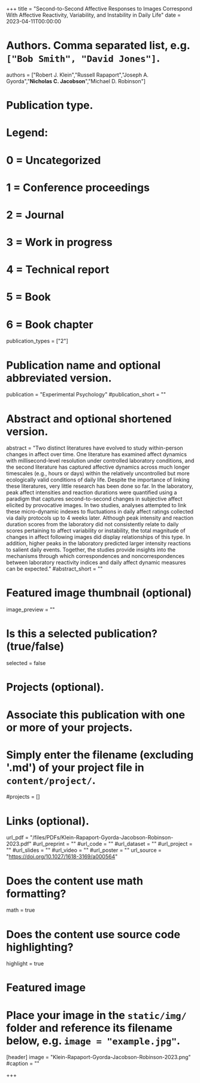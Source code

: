 +++
title = "Second-to-Second Affective Responses to Images Correspond With Affective Reactivity, Variability, and Instability in Daily Life"
date = 2023-04-11T00:00:00

# Authors. Comma separated list, e.g. `["Bob Smith", "David Jones"]`.
authors = ["Robert J. Klein","Russell Rapaport","Joseph A. Gyorda","**Nicholas C. Jacobson**","Michael D. Robinson"]

# Publication type.
# Legend:
# 0 = Uncategorized
# 1 = Conference proceedings
# 2 = Journal
# 3 = Work in progress
# 4 = Technical report
# 5 = Book
# 6 = Book chapter
publication_types = ["2"]

# Publication name and optional abbreviated version.
publication = "Experimental Psychology"
#publication_short = ""

# Abstract and optional shortened version.
abstract = "Two distinct literatures have evolved to study within-person changes in affect over time. One literature has examined affect dynamics with millisecond-level resolution under controlled laboratory conditions, and the second literature has captured affective dynamics across much longer timescales (e.g., hours or days) within the relatively uncontrolled but more ecologically valid conditions of daily life. Despite the importance of linking these literatures, very little research has been done so far. In the laboratory, peak affect intensities and reaction durations were quantified using a paradigm that captures second-to-second changes in subjective affect elicited by provocative images. In two studies, analyses attempted to link these micro-dynamic indexes to fluctuations in daily affect ratings collected via daily protocols up to 4 weeks later. Although peak intensity and reaction duration scores from the laboratory did not consistently relate to daily scores pertaining to affect variability or instability, the total magnitude of changes in affect following images did display relationships of this type. In addition, higher peaks in the laboratory predicted larger intensity reactions to salient daily events. Together, the studies provide insights into the mechanisms through which correspondences and noncorrespondences between laboratory reactivity indices and daily affect dynamic measures can be expected."
#abstract_short = ""

# Featured image thumbnail (optional)
image_preview = ""

# Is this a selected publication? (true/false)
selected = false

# Projects (optional).
#   Associate this publication with one or more of your projects.
#   Simply enter the filename (excluding '.md') of your project file in `content/project/`.
#projects = []

# Links (optional).
url_pdf = "/files/PDFs/Klein-Rapaport-Gyorda-Jacobson-Robinson-2023.pdf"
#url_preprint = ""
#url_code = ""
#url_dataset = ""
#url_project = ""
#url_slides = ""
#url_video = ""
#url_poster = ""
url_source = "https://doi.org/10.1027/1618-3169/a000564"

# Does the content use math formatting?
math = true

# Does the content use source code highlighting?
highlight = true

# Featured image
# Place your image in the `static/img/` folder and reference its filename below, e.g. `image = "example.jpg"`.
[header]
image = "Klein-Rapaport-Gyorda-Jacobson-Robinson-2023.png"
#caption = ""

+++
